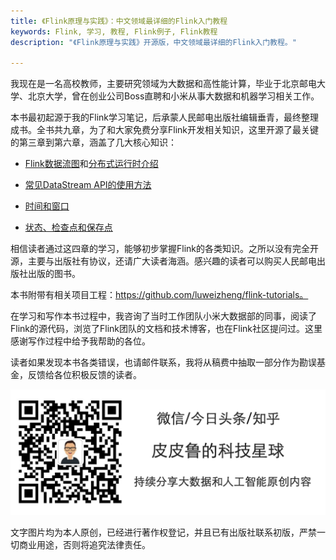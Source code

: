 ```yaml
---
title: 《Flink原理与实践》：中文领域最详细的Flink入门教程
keywords: Flink, 学习, 教程, Flink例子, Flink教程
description: "《Flink原理与实践》开源版，中文领域最详细的Flink入门教程。"

---
```


我现在是一名高校教师，主要研究领域为大数据和高性能计算，毕业于北京邮电大学、北京大学，曾在创业公司Boss直聘和小米从事大数据和机器学习相关工作。

本书最初起源于我的Flink学习笔记，后承蒙人民邮电出版社编辑垂青，最终整理成书。全书共九章，为了和大家免费分享Flink开发相关知识，这里开源了最关键的第三章到第六章，涵盖了几大核心知识：

* [Flink数据流图](./chapter-system-design/dataflow.html)和[分布式运行时介绍](./chapter-system-design/flink-core.html)

* [常见DataStream API的使用方法](./chapter-datastream-api/index.html)

* [时间和窗口](./chapter-time-window/index.html)

* [状态、检查点和保存点](./chapter-state-checkpoint/index.html)

相信读者通过这四章的学习，能够初步掌握Flink的各类知识。之所以没有完全开源，主要与出版社有协议，还请广大读者海涵。感兴趣的读者可以购买人民邮电出版社出版的图书。

本书附带有相关项目工程：https://github.com/luweizheng/flink-tutorials。

在学习和写作本书过程中，我咨询了当时工作团队小米大数据部的同事，阅读了Flink的源代码，浏览了Flink团队的文档和技术博客，也在Flink社区提问过。这里感谢写作过程中给予我帮助的各位。

读者如果发现本书各类错误，也请邮件联系，我将从稿费中抽取一部分作为勘误基金，反馈给各位积极反馈的读者。

![签名](/assets/img/签名.png)

文字图片均为本人原创，已经进行著作权登记，并且已有出版社联系初版，严禁一切商业用途，否则将追究法律责任。